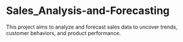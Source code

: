 # Sales_Analysis-and-Forecasting
This project aims to analyze and forecast sales data to uncover trends, customer behaviors, and product performance.
